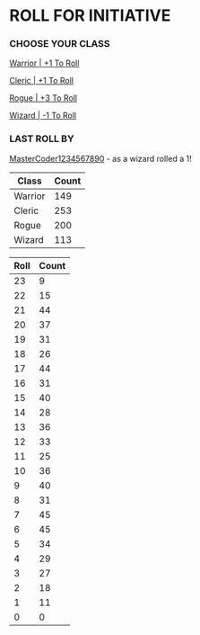 # ROLL FOR INITIATIVE
### CHOOSE YOUR CLASS

[Warrior | +1 To Roll](https://github.com/benjaminsampica/benjaminsampica/issues/new?title=roll%7Cwarrior&body=Just+click+%27Submit+new+issue%27.)

[Cleric | +1 To Roll](https://github.com/benjaminsampica/benjaminsampica/issues/new?title=roll%7Ccleric&body=Just+click+%27Submit+new+issue%27.)

[Rogue | +3 To Roll](https://github.com/benjaminsampica/benjaminsampica/issues/new?title=roll%7Crogue&body=Just+click+%27Submit+new+issue%27.)

[Wizard | -1 To Roll](https://github.com/benjaminsampica/benjaminsampica/issues/new?title=roll%7Cwizard&body=Just+click+%27Submit+new+issue%27.)
### LAST ROLL BY
[MasterCoder1234567890](https://www.github.com/MasterCoder1234567890) - as a wizard rolled a 1!

|Class|Count|
|-|-|
|Warrior|149|
|Cleric|253|
|Rogue|200|
|Wizard|113|

|Roll|Count|
|-|-|
|23|9
|22|15
|21|44
|20|37
|19|31
|18|26
|17|44
|16|31
|15|40
|14|28
|13|36
|12|33
|11|25
|10|36
|9|40
|8|31
|7|45
|6|45
|5|34
|4|29
|3|27
|2|18
|1|11
|0|0
